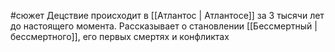 #сюжет
Децствие происходит в [[Атлантос | Атлантосе]] за 3 тысячи лет до настоящего момента. Рассказывает о становлении [[Бессмертный | бессмертного]], его первых смертях и конфликтах